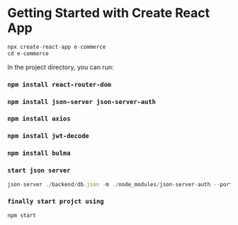 # Getting Started with Create React App
```jsx
npx create-react-app e-commerce
cd e-commerce
```
In the project directory, you can run:

### `npm install react-router-dom`

### `npm install json-server json-server-auth`

### `npm install axios`

### `npm install jwt-decode`

### `npm install bulma`

### `start json server`

```jsx
json-server ./backend/db.json -m ./node_modules/json-server-auth --port 3001
```
### `finally start projct using`

```jsx
npm start
```